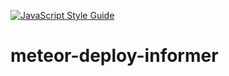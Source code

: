 [![JavaScript Style Guide](https://img.shields.io/badge/code_style-standard-brightgreen.svg)](https://standardjs.com)

# meteor-deploy-informer
